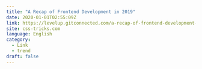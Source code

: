 ```yaml
---
title: "A Recap of Frontend Development in 2019"
date: 2020-01-01T02:55:09Z
link: https://levelup.gitconnected.com/a-recap-of-frontend-development-in-2019-1e7d07966d6c?utm_medium=RSS&utm_source=news.12bit.vn
site: css-tricks.com
language: English
category:
  - Link
  - trend
draft: false
---
```

